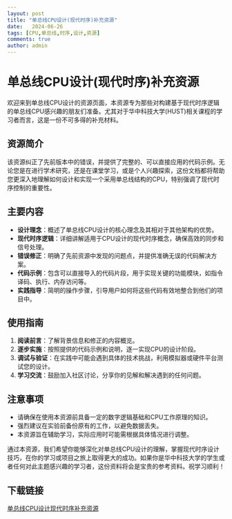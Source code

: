 ```yaml
---
layout: post
title: "单总线CPU设计(现代时序)补充资源"
date:   2024-06-26
tags: [CPU,单总线,时序,设计,资源]
comments: true
author: admin
---
```

# 单总线CPU设计(现代时序)补充资源

欢迎来到单总线CPU设计的资源页面，本资源专为那些对构建基于现代时序逻辑的单总线CPU感兴趣的朋友们准备。尤其对于华中科技大学(HUST)相关课程的学习者而言，这是一份不可多得的补充材料。

## 资源简介

该资源纠正了先前版本中的错误，并提供了完整的、可以直接应用的代码示例。无论您是在进行学术研究，还是在课堂学习，或是个人兴趣探索，这份文档都将帮助您更深入地理解如何设计和实现一个采用单总线结构的CPU，特别强调了现代时序控制的重要性。

## 主要内容

- **设计理念**：概述了单总线CPU设计的核心理念及其相对于其他架构的优势。
- **现代时序逻辑**：详细讲解适用于CPU设计的现代时序概念，确保高效的同步和信号处理。
- **错误修正**：明确了先前资源中发现的问题点，并提供准确无误的代码解决方案。
- **代码示例**：包含可以直接导入的代码片段，用于实现关键的功能模块，如指令译码、执行、内存访问等。
- **实践指导**：简明的操作步骤，引导用户如何将这些代码有效地整合到他们的项目中。

## 使用指南

1. **阅读前言**：了解背景信息和修正的内容概览。
2. **逐步实施**：按照提供的代码示例和说明，逐一实现CPU的设计阶段。
3. **调试与验证**：在实践中可能会遇到具体的技术挑战，利用模拟器或硬件平台测试您的设计。
4. **学习交流**：鼓励加入社区讨论，分享你的见解和解决遇到的任何问题。

## 注意事项

- 请确保在使用本资源前具备一定的数字逻辑基础和CPU工作原理的知识。
- 强烈建议在实验前备份原有的工作，以避免数据丢失。
- 本资源旨在辅助学习，实际应用时可能需根据具体情况进行调整。

通过本资源，我们希望你能够深化对单总线CPU设计的理解，掌握现代时序设计技巧，在你的学习或项目之旅上取得更大的成功。如果你是华中科技大学的学生或者任何对此主题感兴趣的学习者，这份资料将会是宝贵的参考资料。祝学习顺利！

## 下载链接

[单总线CPU设计现代时序补充资源](https://pan.quark.cn/s/6aabe5df3c4e)